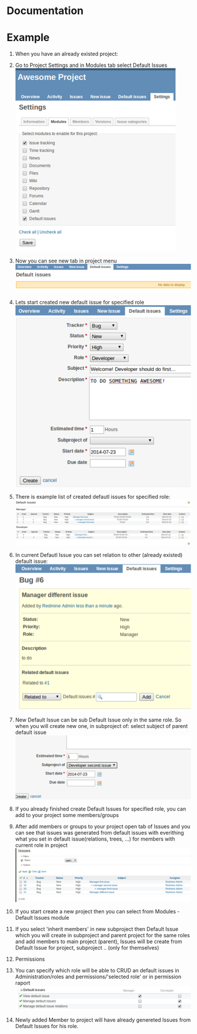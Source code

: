 # Documentation

# Example

1. When you have an already existed project:
  1. Go to Project Settings and in Modules tab select Default Issues
  ![](https://raw.githubusercontent.com/efigence/redmine_default_issues_images/master/PIC/Module_in_settings.png)
  2. Now you can see new tab in project menu
  ![](https://raw.githubusercontent.com/efigence/redmine_default_issues_images/master/PIC/empty_list.png)
  3. Lets start created new default issue for specified role
  ![](https://raw.githubusercontent.com/efigence/redmine_default_issues_images/master/PIC/form.png)
  4. There is example list of created defautl issues for specified role:
  ![](https://raw.githubusercontent.com/efigence/redmine_default_issues_images/bfb909c64fe60992ee1c74765ebd41b4ab48d5db/PIC/list_of_issues.png)
  5. In current Defautl Issue you can set relation to other (already existed) default issue:
  ![](https://raw.githubusercontent.com/efigence/redmine_default_issues_images/master/PIC/relation.png)
  6. New Default Issue can be sub Default Issue only in the same role. So when you will create new one, in subproject of: select subject of parent default issue
  ![](https://raw.githubusercontent.com/efigence/redmine_default_issues_images/master/PIC/subdefaultissue.png)
  7. If you already finished create Default Issues for specified role, you can add to your project some members/groups 
  8. After add members or groups to your project open tab of Issues and you can see that issues was generated from default issues with everithing
what you set in default issue(relations, trees, ...) for members with current role in project
  ![](https://raw.githubusercontent.com/efigence/redmine_default_issues_images/master/PIC/issue_list1.png)

2. If you start create a new project then you can select from Modules - Default Issues module

3. If you select 'inherit members' in new subproject then Default Issue which you will create in subproject and parent project for the same roles and add members to main project (parent), Issues will be create from Default Issue for project, subproject .. (only for themselves)

4. Permissions 
  1. You can specify which role will be able to CRUD an default issues in Administration/roles and permissions/'selected role' or in permission raport
  ![](https://raw.githubusercontent.com/efigence/redmine_default_issues_images/master/PIC/permission_raport_with_DF.png)

5. Newly added Member to project will have already genereted Issues from Default Issues for his role.
